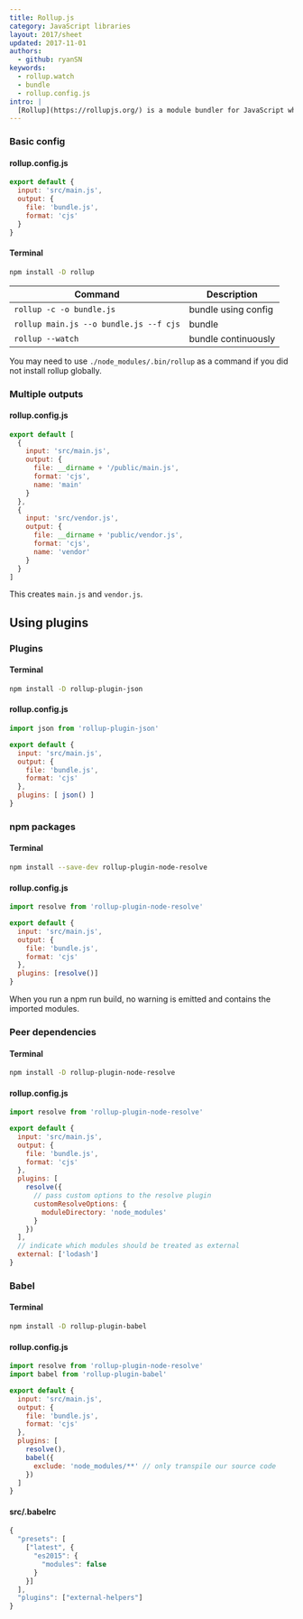 ```yaml
---
title: Rollup.js
category: JavaScript libraries
layout: 2017/sheet
updated: 2017-11-01
authors:
  - github: ryanSN
keywords:
  - rollup.watch
  - bundle
  - rollup.config.js
intro: |
  [Rollup](https://rollupjs.org/) is a module bundler for JavaScript which compiles small pieces of code into something larger and more complex, such as a library or application.
---
```


### Basic config

#### rollup.config.js

```js
export default {
  input: 'src/main.js',
  output: {
    file: 'bundle.js',
    format: 'cjs'
  }
}
```

#### Terminal

```bash
npm install -D rollup
```

| Command                                | Description         |
| -------------------------------------- | ------------------- |
| `rollup -c -o bundle.js`               | bundle using config |
| `rollup main.js --o bundle.js --f cjs` | bundle              |
| `rollup --watch`                       | bundle continuously |

You may need to use `./node_modules/.bin/rollup` as a command if you did not install rollup globally.

### Multiple outputs

#### rollup.config.js

```js
export default [
  {
    input: 'src/main.js',
    output: {
      file: __dirname + '/public/main.js',
      format: 'cjs',
      name: 'main'
    }
  },
  {
    input: 'src/vendor.js',
    output: {
      file: __dirname + 'public/vendor.js',
      format: 'cjs',
      name: 'vendor'
    }
  }
]
```

This creates `main.js` and `vendor.js`.

## Using plugins

### Plugins

#### Terminal

```bash
npm install -D rollup-plugin-json
```

#### rollup.config.js

```js
import json from 'rollup-plugin-json'

export default {
  input: 'src/main.js',
  output: {
    file: 'bundle.js',
    format: 'cjs'
  },
  plugins: [ json() ]
}
```

### npm packages

#### Terminal

```bash
npm install --save-dev rollup-plugin-node-resolve
```

#### rollup.config.js

```js
import resolve from 'rollup-plugin-node-resolve'

export default {
  input: 'src/main.js',
  output: {
    file: 'bundle.js',
    format: 'cjs'
  },
  plugins: [resolve()]
}
```

When you run a npm run build, no warning is emitted and contains the imported modules.

### Peer dependencies

#### Terminal

```bash
npm install -D rollup-plugin-node-resolve
```

#### rollup.config.js

```js
import resolve from 'rollup-plugin-node-resolve'

export default {
  input: 'src/main.js',
  output: {
    file: 'bundle.js',
    format: 'cjs'
  },
  plugins: [
    resolve({
      // pass custom options to the resolve plugin
      customResolveOptions: {
        moduleDirectory: 'node_modules'
      }
    })
  ],
  // indicate which modules should be treated as external
  external: ['lodash']
}
```

### Babel

#### Terminal

```bash
npm install -D rollup-plugin-babel
```

#### rollup.config.js

```js
import resolve from 'rollup-plugin-node-resolve'
import babel from 'rollup-plugin-babel'

export default {
  input: 'src/main.js',
  output: {
    file: 'bundle.js',
    format: 'cjs'
  },
  plugins: [
    resolve(),
    babel({
      exclude: 'node_modules/**' // only transpile our source code
    })
  ]
}
```

#### src/.babelrc

```js
{
  "presets": [
    ["latest", {
      "es2015": {
        "modules": false
      }
    }]
  ],
  "plugins": ["external-helpers"]
}
```
